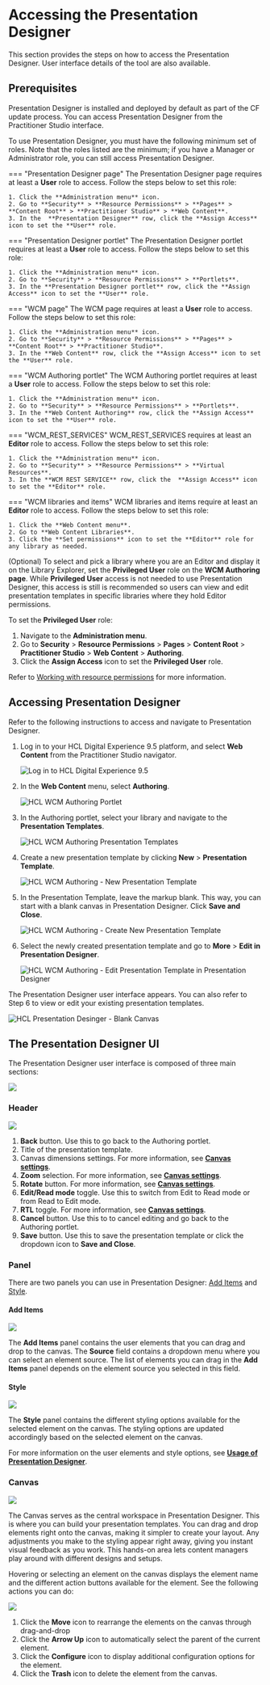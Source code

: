 # Accessing the Presentation Designer

This section provides the steps on how to access the Presentation Designer. User interface details of the tool are also available.

## Prerequisites

Presentation Designer is installed and deployed by default as part of the CF update process. You can access Presentation Designer from the Practitioner Studio interface.

To use Presentation Designer, you must have the following minimum set of roles. Note that the roles listed are the minimum; if you have a Manager or Administrator role, you can still access Presentation Designer.

=== "Presentation Designer page"
    The Presentation Designer page requires at least a **User** role to access. Follow the steps below to set this role:

    1. Click the **Administration menu** icon.
    2. Go to **Security** > **Resource Permissions** > **Pages** > **Content Root** > **Practitioner Studio** > **Web Content**.
    3. In the  **Presentation Designer** row, click the **Assign Access** icon to set the **User** role.

=== "Presentation Designer portlet"
    The Presentation Designer portlet requires at least a **User** role to access. Follow the steps below to set this role:

    1. Click the **Administration menu** icon.
    2. Go to **Security** > **Resource Permissions** > **Portlets**.
    3. In the **Presentation Designer portlet** row, click the **Assign Access** icon to set the **User** role.

=== "WCM page"
    The WCM page requires at least a **User** role to access. Follow the steps below to set this role:

    1. Click the **Administration menu** icon.
    2. Go to **Security** > **Resource Permissions** > **Pages** > **Content Root** > **Practitioner Studio**.
    3. In the **Web Content** row, click the **Assign Access** icon to set the **User** role.

=== "WCM Authoring portlet"
    The WCM Authoring portlet requires at least a **User** role to access. Follow the steps below to set this role:

    1. Click the **Administration menu** icon.
    2. Go to **Security** > **Resource Permissions** > **Portlets**.
    3. In the **Web Content Authoring** row, click the **Assign Access** icon to set the **User** role.

=== "WCM_REST_SERVICES"
    WCM_REST_SERVICES requires at least an **Editor** role to access. Follow the steps below to set this role:

    1. Click the **Administration menu** icon.
    2. Go to **Security** > **Resource Permissions** > **Virtual Resources**.
    3. In the **WCM REST SERVICE** row, click the  **Assign Access** icon to set the **Editor** role.

=== "WCM libraries and items"
    WCM libraries and items require at least an **Editor** role to access. Follow the steps below to set this role:

    1. Click the **Web Content menu**.
    2. Go to **Web Content Libraries**.
    3. Click the **Set permissions** icon to set the **Editor** role for any library as needed.

(Optional) To select and pick a library where you are an Editor and display it on the Library Explorer, set the **Privileged User** role on the **WCM Authoring page**. While **Privileged User** access is not needed to use Presentation Designer, this access is still is recommended so users can view and edit presentation templates in specific libraries where they hold Editor permissions.

To set the **Privileged User** role:

1. Navigate to the **Administration menu**.
2. Go to **Security** > **Resource Permissions** > **Pages** > **Content Root** > **Practitioner Studio** > **Web Content** > **Authoring**.
3. Click the **Assign Access** icon to set the **Privileged User** role.

Refer to [Working with resource permissions](../../../../deployment/manage/security/people/authorization/controlling_access/working_with_resource_permission/index.md) for more information.


## Accessing Presentation Designer

Refer to the following instructions to access and navigate to Presentation Designer.

1.  Log in to your HCL Digital Experience 9.5 platform, and select **Web Content** from the Practitioner Studio navigator.

    ![](../../../../assets/HCL_DX_95_Practitioner_Studio_interface.png "Log in to HCL Digital Experience 9.5")

2.  In the **Web Content** menu, select **Authoring**. 

    ![](../../../../assets/HCL_WCM_Authoring_Portlet.png "HCL WCM Authoring Portlet")

3.  In the Authoring portlet, select your library and navigate to the **Presentation Templates**.

    ![](../../../../assets/HCL_WCM_Authoring_Presentation_Templates.png "HCL WCM Authoring Presentation Templates")

4.  Create a new presentation template by clicking **New** > **Presentation Template**.
    
    ![](../../../../assets/HCL_WCM_Authoring_Create_New_Presentation_Template.png "HCL WCM Authoring - New Presentation Template")

5.  In the Presentation Template, leave the markup blank. This way, you can start with a blank canvas in Presentation Designer. Click **Save and Close**.

    ![](../../../../assets/HCL_WCM_Authoring_Create_Presentation_Template.png "HCL WCM Authoring - Create New Presentation Template")

6. Select the newly created presentation template and go to **More** > **Edit in Presentation Designer**.

    ![](../../../../assets/HCL_WCM_Authoring_Presentation_Template_Edit_in_Presentation_Designer.png "HCL WCM Authoring - Edit Presentation Template in Presentation Designer")

The Presentation Designer user interface appears. You can also refer to Step 6 to view or edit your existing presentation templates.  

![](../../../../assets/HCL_Presentation_Desinger_Blank_Canvas.png "HCL Presentation Desinger - Blank Canvas")


## The Presentation Designer UI

The Presentation Designer user interface is composed of three main sections:

![](../../../../assets/HCL_Presentation_Designer_User_Interface.png)

### Header

![](../../../../assets/HCL_Presentation_Designer_Header.png)

1. **Back** button. Use this to go back to the Authoring portlet. 
2. Title of the presentation template.
3. Canvas dimensions settings. For more information, see **[Canvas settings](../usage/canvas_settings/#canvas-dimensions)**.
4. **Zoom** selection. For more information, see **[Canvas settings](../usage/canvas_settings/#canvas-zoom)**.
5. **Rotate** button. For more information, see **[Canvas settings](../usage/canvas_settings#canvas-rotate)**.
6. **Edit/Read mode** toggle. Use this to switch from Edit to Read mode or from Read to Edit mode.
7. **RTL** toggle. For more information, see **[Canvas settings](../usage/canvas_settings/#rtl-toggle)**.
8. **Cancel** button. Use this to to cancel editing and go back to the Authoring portlet.
9. **Save** button. Use this to save the presentation template or click the dropdown icon to **Save and Close**.


### Panel

There are two panels you can use in Presentation Designer: [Add Items](#add-items) and [Style](#style).
    
#### Add Items

![](../../../../assets/HCL_Presentation_Designer_Add_Items_Panel.png)

The **Add Items** panel contains the user elements that you can drag and drop to the canvas. The **Source** field contains a dropdown menu where you can select an element source. The list of elements you can drag in the **Add Items** panel depends on the element source you selected in this field.

#### Style
    
![](../../../../assets/HCL_Presentation_Designer_Style_Panel.png)

The **Style** panel contains the different styling options available for the selected element on the canvas. The styling options are updated accordingly based on the selected element on the canvas. 

For more information on the user elements and style options, see **[Usage of Presentation Designer](../usage/index.md)**.


### Canvas

![](../../../../assets/HCL_Presentation_Designer_Canvas.png)

The Canvas serves as the central workspace in Presentation Designer. This is where you can build your presentation templates. You can drag and drop elements right onto the canvas, making it simpler to create your layout. Any adjustments you make to the styling appear right away, giving you instant visual feedback as you work. This hands-on area lets content managers play around with different designs and setups.



Hovering or selecting an element on the canvas displays the element name and the different action buttons available for the element. See the following actions you can do:

![](../../../../assets/HCL_Presentation_Designer_Canvas_Item.png)

1. Click the **Move** icon to rearrange the elements on the canvas through drag-and-drop
2. Click the **Arrow Up** icon to automatically select the parent of the current element. 
3. Click the **Configure** icon to display additional configuration options for the element. 
4. Click the **Trash** icon to delete the element from the canvas.